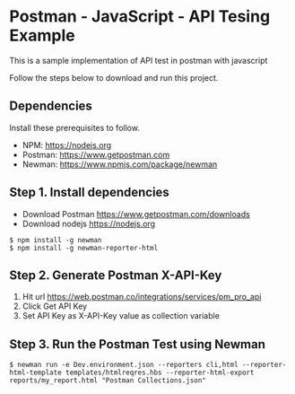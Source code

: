 # Postman - JavaScript - API Tesing Example

This is a sample implementation of API test in postman with javascript

Follow the steps below to download and run this project.

## Dependencies

Install these prerequisites to follow.

- NPM: https://nodejs.org
- Postman: https://www.getpostman.com
- Newman: https://www.npmjs.com/package/newman

## Step 1. Install dependencies

- Download Postman https://www.getpostman.com/downloads
- Download nodejs https://nodejs.org
```
$ npm install -g newman
$ npm install -g newman-reporter-html
```
## Step 2. Generate Postman X-API-Key
1. Hit url https://web.postman.co/integrations/services/pm_pro_api
2. Click Get API Key
3. Set API Key as X-API-Key value as collection variable

## Step 3. Run the Postman Test using Newman
`$ newman run -e Dev.environment.json --reporters cli,html --reporter-html-template templates/htmlreqres.hbs --reporter-html-export reports/my_report.html "Postman Collections.json"`
